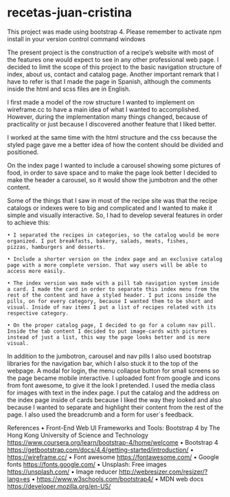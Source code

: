 # recetas-juan-cristina

This project was made using bootstrap 4.
Please remember to activate npm install in your version control command windows

  The present project is the construction of a recipe’s website with most of the features one would expect to see in any other professional web page. I decided to limit the scope of this project to the basic navigation structure of index, about us, contact and catalog page. Another important remark that I have to refer is that I made the page in Spanish, although the comments inside the html and scss files are in English.
  
  I first made a model of the row structure I wanted to implement on wireframe.cc to have a main idea of what I wanted to accomplished. However, during the implementation many things changed, because of practicality or just because I discovered another feature that I liked better.
  
  I worked at the same time with the html structure and the css because the styled page gave me a better idea of how the content should
be divided and positioned.

  On the index page I wanted to include a carousel showing some pictures of food, in order to save space and to make the page look better I decided to make the header a carousel, so it would show the jumbotron and the other content.
  
  Some of the things that I saw in most of the recipe site was that the recipe catalogs or indexes were to big and complicated and I wanted to make it simple and visually interactive. So, I had to develop several features in order to achieve this:
  
    • I separated the recipes in categories, so the catalog would be more organized. I put breakfasts, bakery, salads, meats, fishes,     pizzas, hamburgers and desserts.
    
    • Include a shorter version on the index page and an exclusive catalog page with a more complete version. That way users will be able to access more easily.
    
    • The index version was made with a pill tab navigation system inside a card. I made the card in order to separate this index menu from the rest of the content and have a styled header. I put icons inside the pills, on for every category, because I wanted them to be short and visual. Inside of nav items I put a list of recipes related with its respective category.
    
    • On the proper catalog page, I decided to go for a column nav pill. Inside the tab content I decided to put image-cards with pictures instead of just a list, this way the page looks better and is more visual.

  In addition to the jumbotron, carousel and nav pills I also used bootstrap libraries for the navigation bar, which I also stuck it to the top of the webpage. A modal for login, the menu collapse button for small screens so the page became mobile interactive. I uploaded font from google and icons from font awesome, to give it the look I pretended. I used the media class for images with text in the index page. I put the catalog and the address on the index page inside of cards because I liked the way they looked and also because I wanted to separate and highlight their content from the rest of the page. I also used the breadcrumb and a form for user´s feedback.
  
  References
• Front-End Web UI Frameworks and Tools: Bootstrap 4 by The Hong Kong University of Science and Technology https://www.coursera.org/learn/bootstrap-4/home/welcome
• Bootstrap 4 https://getbootstrap.com/docs/4.4/getting-started/introduction/
• https://wireframe.cc/
• Font awesome https://fontawesome.com/
• Google fonts https://fonts.google.com/
• Unsplash: Free images https://unsplash.com/
• Image reducer http://webresizer.com/resizer/?lang=es
• https://www.w3schools.com/bootstrap4/
• MDN web docs https://developer.mozilla.org/en-US/
